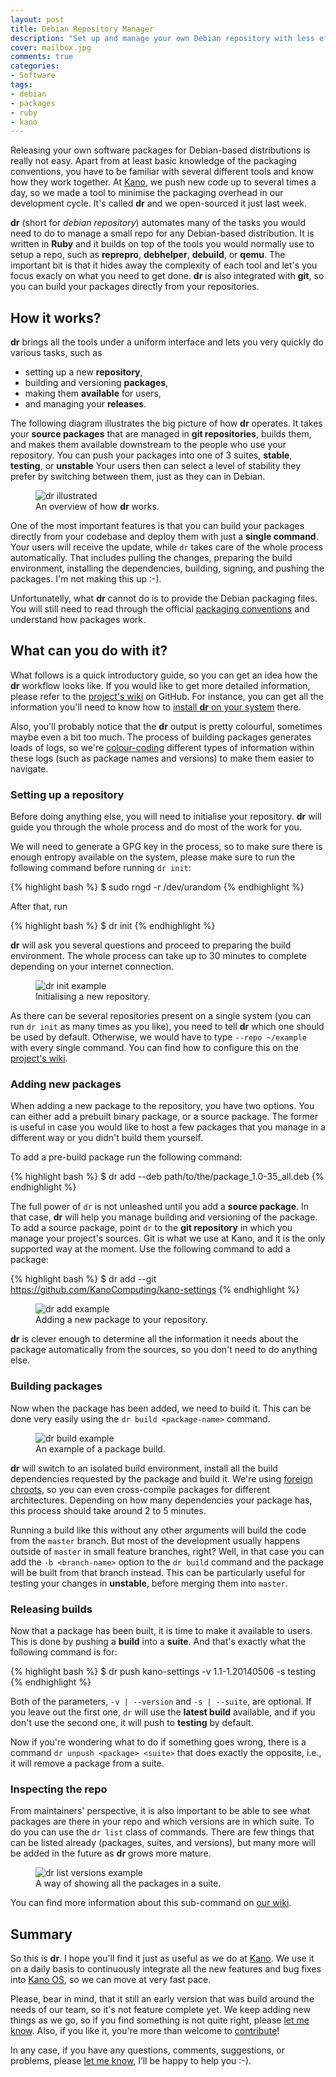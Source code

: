 ```yaml
---
layout: post
title: Debian Repository Manager
description: "Set up and manage your own Debian repository with less effort"
cover: mailbox.jpg
comments: true
categories:
- Software
tags:
- debian
- packages
- ruby
- kano
---
```


Releasing your own software packages for Debian-based distributions is really
not easy. Apart from at least basic knowledge of the packaging conventions,
you have to be familiar with several different tools and know how they work
together. At [Kano](http://kano.me/), we push new code up to several times
a day, so we made a tool to minimise the packaging overhead in our development
cycle. It's called **dr** and we open-sourced it just last week.

**dr** (short for *debian repository*) automates many of the tasks you would
need to do to manage a small repo for any Debian-based distribution. It is
written in **Ruby** and it builds on top of the tools you would normally use
to setup a repo, such as **reprepro**, **debhelper**, **debuild**, or **qemu**.
The important bit is that it hides away the complexity of each tool and let's
you focus exacly on what you need to get done. **dr** is also integrated with
**git**, so you can build your packages directly from your repositories.

## How it works?
**dr** brings all the tools under a uniform interface and lets you very
quickly do various tasks, such as

* setting up a new **repository**,
* building and versioning **packages**,
* making them **available** for users,
* and managing your **releases**.

The following diagram illustrates the big picture of how **dr** operates.
It takes your **source packages** that are managed in **git repositories**,
builds them, and makes them available downstream to the people who use your
repository. You can push your packages into one of 3 suites, **stable**,
**testing**, or **unstable** Your users then can select a level of stability
they prefer by switching between them, just as they can in Debian.

<figure class="align-center">
    <img src="/assets/images/posts/dr-basic.png" alt="dr illustrated">
    <figcaption>An overview of how <strong>dr</strong> works.</figcaption>
</figure>

One of the most important features is that you can build your packages directly
from your codebase and deploy them with just a **single command**. Your users
will receive the update, while `dr` takes care of the whole process
automatically. That includes pulling the changes, preparing the build
environment, installing the dependencies, building, signing, and pushing the
packages. I'm not making this up :-).

Unfortunatelly, what **dr** cannot do is to provide the Debian packaging
files. You will still need to read through the official
[packaging conventions](https://www.debian.org/doc/manuals/maint-guide/)
and understand how packages work.

## What can you do with it?
What follows is a quick introductory guide, so you can get an idea how the
**dr** workflow looks like. If you would like to get more detailed information,
please refer to the [project's
wiki](https://github.com/KanoComputing/kano-repository-manager/wiki) on GitHub.
For instance, you can get all the information you'll need to know how to
[install **dr** on your system](https://github.com/KanoComputing/kano-repository-manager/wiki/Installation)
there.

Also, you'll probably notice that the **dr** output is pretty colourful,
sometimes maybe even a bit too much. The process of building packages generates
loads of logs, so we're [colour-coding](https://github.com/pazdera/tco)
different types of information within these logs (such as package names and
versions) to make them easier to navigate.

### Setting up a repository
Before doing anything else, you will need to initialise your repository.
**dr** will guide you through the whole process and do most of the work for
you.

We will need to generate a GPG key in the process, so to make sure there is
enough entropy available on the system, please make sure to run the following
command before running `dr init`:

{% highlight bash %}
$ sudo rngd -r /dev/urandom
{% endhighlight %}

After that, run

{% highlight bash %}
$ dr init <location-of-your-new-repo>
{% endhighlight %}

**dr** will ask you several questions and proceed to preparing the build
environment. The whole process can take up to 30 minutes to complete depending
on your internet connection.

<figure class="align-center">
    <img src="/assets/images/posts/dr-init.png" alt="dr init example">
    <figcaption>Initialising a new repository.</figcaption>
</figure>

As there can be several repositories present on a single system (you can run
`dr init` as many times as you like), you need to tell **dr** which one should
be used by default. Otherwise, we would have to type `--repo ~/example`
with every single command. You can find how to configure this on the
[project's wiki](https://github.com/KanoComputing/kano-repository-manager/wiki/Setting-up-a-repository).

### Adding new packages

When adding a new package to the repository, you have two options. You can
either add a prebuilt binary package, or a source package. The former
is useful in case you would like to host a few packages that you manage
in a different way or you didn't build them yourself.

To add a pre-build package run the following command:

{% highlight bash %}
$ dr add --deb path/to/the/package_1.0-35_all.deb
{% endhighlight %}

The full power of `dr` is not unleashed until you add a **source package**.
In that case, **dr** will help you manage building and versioning of the
package. To add a source package, point `dr` to the **git repository** in
which you manage your project's sources. Git is what we use at Kano, and it
is the only supported way at the moment. Use the following command
to add a package:

{% highlight bash %}
$ dr add --git https://github.com/KanoComputing/kano-settings
{% endhighlight %}

<figure class="align-center">
    <img src="/assets/images/posts/dr-add.png" alt="dr add example">
    <figcaption>Adding a new package to your repository.</figcaption>
</figure>

**dr** is clever enough to determine all the information it needs about the
package automatically from the sources, so you don't need to do anything
else.

### Building packages
Now when the package has been added, we need to build it. This can be done
very easily using the `dr build <package-name>` command.

<figure class="align-center">
    <img src="/assets/images/posts/dr-build.png" alt="dr build example">
    <figcaption>An example of a package build.</figcaption>
</figure>

**dr** will switch to an isolated build environment, install all the
build dependencies requested by the package and build it. We're using
[foreign chroots](http://www.hellion.org.uk/blog/posts/foreign-chroots-with-schroot-and-qemu/),
so you can even cross-compile packages for different architectures. Depending
on how many dependencies your package has, this process should take around
2 to 5 minutes.

Running a build like this without any other arguments will build the code
from the `master` branch. But most of the development usually happens
outside of `master` in small feature branches, right? Well, in that case
you can add the `-b <branch-name>` option to the `dr build` command and
the package will be built from that branch instead. This can be
particularly useful for testing your changes in **unstable**, before
merging them into `master`.

### Releasing builds

Now that a package has been built, it is time to make it available to
users. This is done by pushing a **build** into a **suite**. And that's
exactly what the following command is for:

{% highlight bash %}
$ dr push kano-settings -v 1.1-1.20140506 -s testing
{% endhighlight %}

Both of the parameters, `-v | --version` and `-s | --suite`, are optional.
If you leave out the first one, `dr` will use the **latest build**
available, and if you don't use the second one, it will push to
**testing** by default.

Now if you're wondering what to do if something goes wrong, there is
a command `dr unpush <package> <suite>` that does exactly the opposite,
i.e., it will remove a package from a suite.

### Inspecting the repo

From maintainers' perspective, it is also important to be able to see what
packages are there in your repo and which versions are in which suite. To do
you can use the `dr list` class of commands. There are few things that can
be listed already (packages, suites, and versions), but many more will
be added in the future as **dr** grows more mature.

<figure class="align-center">
    <img src="/assets/images/posts/dr-l-s.png" alt="dr list versions example">
    <figcaption>A way of showing all the packages in a suite.</figcaption>
</figure>

You can find more information about this sub-command on
[our wiki](https://github.com/KanoComputing/kano-repository-manager/wiki/The-dr-workflow#inspection).

## Summary

So this is **dr**. I hope you'll find it just as useful as we do
at [Kano](http://kano.me). We use it on a daily basis to continuously
integrate all the new features and bug fixes into
[Kano OS](http://kano.me/downloads), so we can move at very fast pace.

Please, bear in mind, that it still an early version that was build around
the needs of our team, so it's not feature complete yet. We keep adding new
things as we go, so if you find something is not quite right, please [let me
know](mailto:radek@kano.me). Also, if you like it, you're more than welcome to
[contribute](https://github.com/KanoComputing/kano-repository-manager/wiki/How-to-contribute)!

In any case, if you have any questions, comments, suggestions, or problems,
please [let me know](https://twitter.com/radekpazdera), I’ll be happy to help
you :-).
